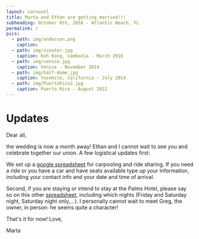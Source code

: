 ```yaml
---
layout: carousel
title: Marta and Ethan are getting married!!!
subheading: October 8th, 2016 - Atlantic Beach, FL
permalink: /
pics:
  - path: img/anderson.png
    caption:
  - path: img/scooter.jpg
    caption: Koh Kong, Cambodia - March 2016
  - path: img/venice.jpg
    caption: Venice - November 2014
  - path: img/half-dome.jpg
    caption: Yosemite, California - July 2014
  - path: img/PuertoRico2.jpg
    caption: Puerto Rico - August 2012
---
```


# Updates

Dear all,

the wedding is now a month away! Ethan and I cannot wait to see you and celebrate together our union. 
A few logistical updates first:

We set up a [google spreadsheet](https://docs.google.com/spreadsheets/d/1LP7XYf56kV703ZLHnGwH4H7QZds6baYzsP4VDncw0Ns/edit?usp=sharing) for carpooling and ride sharing. If you need a ride or you have a car and have seats available type up your information, including your contact info and your date and time of arrival. 

Second, if you are staying or intend to stay at the Palms Hotel, please say so on this other [spreadsheet](https://docs.google.com/spreadsheets/d/1AuXi1MT7f4kClFAMR_qvWEw9s9_TGAwXMHPKjLU5pzQ/edit?usp=sharing), including which nights (Friday and Saturday night, Saturday night only,...). I personally cannot wait to meet Greg, the owner, in person: he seems quite a character!

That's it for now!
Love,

Marta
